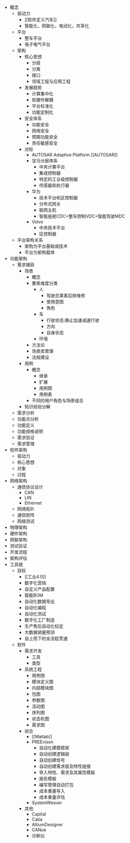 - 概念
	- 驱动力
		- [[软件定义汽车]]
		- 智能化，网联化，电动化，共享化
	- 平台
		- 整车平台
		- 电子电气平台
	- 架构
		- 核心思想
			- 分层
			- 分离
			- 接口
			- 领域工程与应用工程
		- 发展趋势
			- 计算集中化
			- 软硬件解耦
			- 平台标准化
			- 功能定制化
		- 安全体系
			- 功能安全
			- 网络安全
			- 预期功能安全
			- 责任敏感安全
		- 对标
			- AUTOSAR Adaptive Platform [[AUTOSAR]]
			- 宝马分层体系
				- 中央计算平台
				- 集成控制器
				- 特定的工业级控制器
				- 传感器和执行器
			- 华为
				- 技术平台和区控制器
				- 分布式网关
				- 联网主机
				- 智能座舱CDC+整车控制VDC+智能驾驶MDC
			- Volvo
				- 中央技术平台
				- 区控制器
	- 平台架构关系
		- 架构为平台基础或技术
		- 平台为架构载体
- 功能架构
	- 需求捕获
		- 场景
			- 概念
			- 要素维度分类
				- 人
					- 驾驶员乘客后排维修
					- 使用意图
					- 角色
				- 车
					- 行驶状态:静止加速减速行驶
					- 方向
					- 自身状态
				- 环境
			- 方法论
			- 场景库管理
			- 法规建设
		- 用例
			- 概念
				- 继承
				- 扩展
				- 用例图
				- 用例表
			- 不同的用户角色与场景组合
		- 知识经验分解
	- 需求分析
	- 功能点分析
	- 功能定义
	- 功能规格说明
	- 需求验证
	- 需求管理
- 软件架构
	- 驱动力
	- 核心思想
	- 对象
	- 过程
- 网络架构
	- 通信协议设计
		- CAN
		- LIN
		- Ethernet
	- 网络拓扑
	- 通信矩阵
	- 网络测试
- 物理架构
- 硬件架构
- 网联架构
- 测试验证
- 开发流程
- 架构评估
- 工具链
	- 目标
		- [[工业4.0]]
		- 数字化营销
		- 自定义产品配置
		- 智能BOM
		- 自动化数据导出
		- 自动化编程
		- 自动化测试
		- 数字化工厂制造
		- 生产售后自动化标定
		- 大数据销量预测
		- 自上而下的全流程贯通
	- 软件
		- 需求开发
			- 工具
			- 类型
		- 系统工程
			- 用例图
			- 模块定义图
			- 内部模块图
			- 包图
			- 参数图
			- 活动图
			- 序列图
			- 状态机图
			- 需求图
		- 综合
			- [[Matlab]]
			- PREEvison
				- 自动化建模框架
				- 自动创建逻辑层
				- 自动创建信号
				- 自动创建需求层及特性链接
				- 导入特性、需求及其属性模板
				- 报告模板
				- 编写管理自动打包
				- 成本重量导入
				- 成本重量评估
			- SystemWeaver
		- 其他
			- Capital
			- Catia
			- AltiumDesigner
			- CANoe
			- 诊断仪